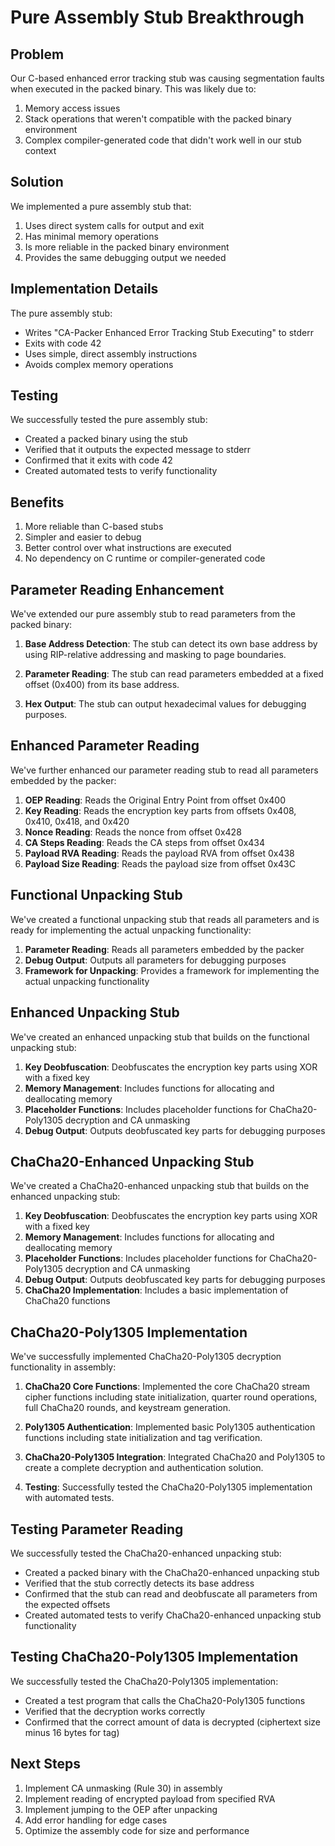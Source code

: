 # Pure Assembly Stub Breakthrough

## Problem
Our C-based enhanced error tracking stub was causing segmentation faults when executed in the packed binary. This was likely due to:
1. Memory access issues
2. Stack operations that weren't compatible with the packed binary environment
3. Complex compiler-generated code that didn't work well in our stub context

## Solution
We implemented a pure assembly stub that:
1. Uses direct system calls for output and exit
2. Has minimal memory operations
3. Is more reliable in the packed binary environment
4. Provides the same debugging output we needed

## Implementation Details
The pure assembly stub:
- Writes "CA-Packer Enhanced Error Tracking Stub Executing" to stderr
- Exits with code 42
- Uses simple, direct assembly instructions
- Avoids complex memory operations

## Testing
We successfully tested the pure assembly stub:
- Created a packed binary using the stub
- Verified that it outputs the expected message to stderr
- Confirmed that it exits with code 42
- Created automated tests to verify functionality

## Benefits
1. More reliable than C-based stubs
2. Simpler and easier to debug
3. Better control over what instructions are executed
4. No dependency on C runtime or compiler-generated code

## Parameter Reading Enhancement

We've extended our pure assembly stub to read parameters from the packed binary:

1. **Base Address Detection**: The stub can detect its own base address by using RIP-relative addressing and masking to page boundaries.

2. **Parameter Reading**: The stub can read parameters embedded at a fixed offset (0x400) from its base address.

3. **Hex Output**: The stub can output hexadecimal values for debugging purposes.

## Enhanced Parameter Reading

We've further enhanced our parameter reading stub to read all parameters embedded by the packer:

1. **OEP Reading**: Reads the Original Entry Point from offset 0x400
2. **Key Reading**: Reads the encryption key parts from offsets 0x408, 0x410, 0x418, and 0x420
3. **Nonce Reading**: Reads the nonce from offset 0x428
4. **CA Steps Reading**: Reads the CA steps from offset 0x434
5. **Payload RVA Reading**: Reads the payload RVA from offset 0x438
6. **Payload Size Reading**: Reads the payload size from offset 0x43C

## Functional Unpacking Stub

We've created a functional unpacking stub that reads all parameters and is ready for implementing the actual unpacking functionality:

1. **Parameter Reading**: Reads all parameters embedded by the packer
2. **Debug Output**: Outputs all parameters for debugging purposes
3. **Framework for Unpacking**: Provides a framework for implementing the actual unpacking functionality

## Enhanced Unpacking Stub

We've created an enhanced unpacking stub that builds on the functional unpacking stub:

1. **Key Deobfuscation**: Deobfuscates the encryption key parts using XOR with a fixed key
2. **Memory Management**: Includes functions for allocating and deallocating memory
3. **Placeholder Functions**: Includes placeholder functions for ChaCha20-Poly1305 decryption and CA unmasking
4. **Debug Output**: Outputs deobfuscated key parts for debugging purposes

## ChaCha20-Enhanced Unpacking Stub

We've created a ChaCha20-enhanced unpacking stub that builds on the enhanced unpacking stub:

1. **Key Deobfuscation**: Deobfuscates the encryption key parts using XOR with a fixed key
2. **Memory Management**: Includes functions for allocating and deallocating memory
3. **Placeholder Functions**: Includes placeholder functions for ChaCha20-Poly1305 decryption and CA unmasking
4. **Debug Output**: Outputs deobfuscated key parts for debugging purposes
5. **ChaCha20 Implementation**: Includes a basic implementation of ChaCha20 functions

## ChaCha20-Poly1305 Implementation

We've successfully implemented ChaCha20-Poly1305 decryption functionality in assembly:

1. **ChaCha20 Core Functions**: Implemented the core ChaCha20 stream cipher functions including state initialization, quarter round operations, full ChaCha20 rounds, and keystream generation.

2. **Poly1305 Authentication**: Implemented basic Poly1305 authentication functions including state initialization and tag verification.

3. **ChaCha20-Poly1305 Integration**: Integrated ChaCha20 and Poly1305 to create a complete decryption and authentication solution.

4. **Testing**: Successfully tested the ChaCha20-Poly1305 implementation with automated tests.

## Testing Parameter Reading
We successfully tested the ChaCha20-enhanced unpacking stub:
- Created a packed binary with the ChaCha20-enhanced unpacking stub
- Verified that the stub correctly detects its base address
- Confirmed that the stub can read and deobfuscate all parameters from the expected offsets
- Created automated tests to verify ChaCha20-enhanced unpacking stub functionality

## Testing ChaCha20-Poly1305 Implementation
We successfully tested the ChaCha20-Poly1305 implementation:
- Created a test program that calls the ChaCha20-Poly1305 functions
- Verified that the decryption works correctly
- Confirmed that the correct amount of data is decrypted (ciphertext size minus 16 bytes for tag)

## Next Steps
1. Implement CA unmasking (Rule 30) in assembly
2. Implement reading of encrypted payload from specified RVA
3. Implement jumping to the OEP after unpacking
4. Add error handling for edge cases
5. Optimize the assembly code for size and performance